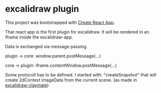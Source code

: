# excalidraw plugin

This project was bootstrapped with [Create React App](https://github.com/facebook/create-react-app).

That react app is the first plugin for excalidraw.
It will be rendered in an iframe inside the excalidraw-app.

Data is exchanged via message passing.

plugin -> core: window.parent.postMessage(...)

core -> plugin: iframe.contentWindow.postMessage(...)

Some protocoll has to be defined. I started with: "createSnapshot" that will create 2dContext imageData from the current scene. (as made in [excalidraw-claymate](https://github.com/dai-shi/excalidraw-claymate/tree/master/src))
